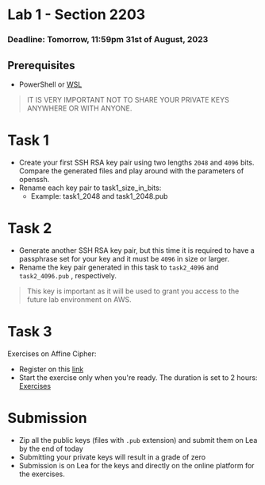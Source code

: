 # Lab 1 - Section 2203

### Deadline: Tomorrow, 11:59pm 31st of August, 2023

## Prerequisites
* PowerShell or [WSL](./installing_wsl.md)

> IT IS VERY IMPORTANT NOT TO SHARE YOUR PRIVATE KEYS ANYWHERE OR WITH ANYONE.

# Task 1
- Create your first SSH RSA key pair using two lengths `2048` and `4096` bits. Compare the generated files and play around with the parameters of openssh.
- Rename each key pair to task1_size_in_bits:
    - Example: task1_2048 and task1_2048.pub

# Task 2
- Generate another SSH RSA key pair, but this time it is required to have a passphrase set for your key and it must be `4096` in size or larger.
- Rename the key pair generated in this task to `task2_4096` and `task2_4096.pub` , respectively.
> This key is important as it will be used to grant you access to the future lab environment on AWS.

# Task 3
Exercises on Affine Cipher:
- Register on this [link](https://web.papershala.com/registration/new/74115)
- Start the exercise only when you're ready. The duration is set to 2 hours: [Exercises](https://web.papershala.com/login/user/14558)


# Submission
- Zip all the public keys (files with `.pub` extension) and submit them on Lea by the end of today
- Submitting your private keys will result in a grade of zero
- Submission is on Lea for the keys and directly on the online platform for the exercises.

